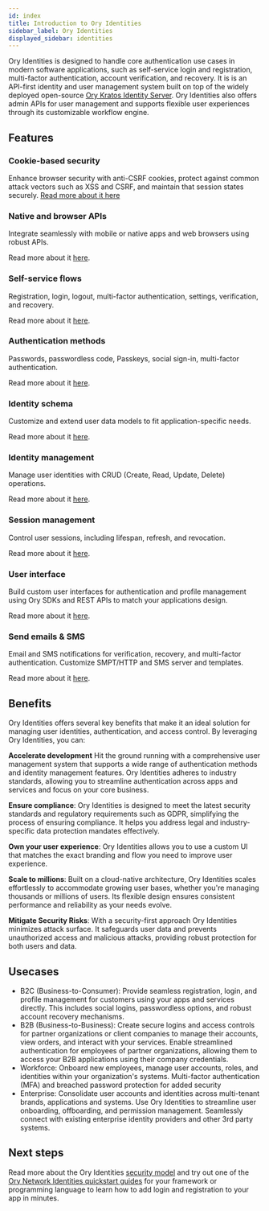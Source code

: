 ```yaml
---
id: index
title: Introduction to Ory Identities
sidebar_label: Ory Identities
displayed_sidebar: identities
---
```


Ory Identities is designed to handle core authentication use cases in modern software applications, such as self-service login and
registration, multi-factor authentication, account verification, and recovery. It is is an API-first identity and user management
system built on top of the widely deployed open-source [Ory Kratos Identity Server](https://github.com/ory/kratos). Ory Identities
also offers admin APIs for user management and supports flexible user experiences through its customizable workflow engine.

## Features

### Cookie-based security

Enhance browser security with anti-CSRF cookies, protect against common attack vectors such as XSS and CSRF, and maintain that
session states securely. [Read more about it here](../security-model.mdx)

### Native and browser APIs

Integrate seamlessly with mobile or native apps and web browsers using robust APIs.

Read more about it [here](native-browser.mdx).

### Self-service flows

Registration, login, logout, multi-factor authentication, settings, verification, and recovery.

Read more about it [here](../kratos/self-service.mdx).

### Authentication methods

Passwords, passwordless code, Passkeys, social sign-in, multi-factor authentication.

Read more about it [here](../kratos/concepts/credentials.mdx).

### Identity schema

Customize and extend user data models to fit application-specific needs.

Read more about it [here](../kratos/manage-identities/01_overview.mdx).

### Identity management

Manage user identities with CRUD (Create, Read, Update, Delete) operations.

Read more about it [here](../category/identity-management/).

### Session management

Control user sessions, including lifespan, refresh, and revocation.

Read more about it [here](../kratos/session-management/01_overview.mdx).

### User interface

Build custom user interfaces for authentication and profile management using Ory SDKs and REST APIs to match your applications
design.

Read more about it [here](../account-experience/index.mdx).

### Send emails & SMS

Email and SMS notifications for verification, recovery, and multi-factor authentication. Customize SMPT/HTTP and SMS server and
templates.

Read more about it [here](../kratos/emails-sms/05_custom-email-templates.mdx).

## Benefits

Ory Identities offers several key benefits that make it an ideal solution for managing user identities, authentication, and access
control. By leveraging Ory Identities, you can:

**Accelerate development** Hit the ground running with a comprehensive user management system that supports a wide range of
authentication methods and identity management features. Ory Identities adheres to industry standards, allowing you to streamline
authentication across apps and services and focus on your core business.

**Ensure compliance**: Ory Identities is designed to meet the latest security standards and regulatory requirements such as GDPR,
simplifying the process of ensuring compliance. It helps you address legal and industry-specific data protection mandates
effectively.

**Own your user experience**: Ory Identities allows you to use a custom UI that matches the exact branding and flow you need to
improve user experience.

**Scale to millions**: Built on a cloud-native architecture, Ory Identities scales effortlessly to accommodate growing user bases,
whether you're managing thousands or millions of users. Its flexible design ensures consistent performance and reliability as your
needs evolve.

**Mitigate Security Risks**: With a security-first approach Ory Identities minimizes attack surface. It safeguards user data and
prevents unauthorized access and malicious attacks, providing robust protection for both users and data.

## Usecases

- B2C (Business-to-Consumer): Provide seamless registration, login, and profile management for customers using your apps and
  services directly. This includes social logins, passwordless options, and robust account recovery mechanisms.
- B2B (Business-to-Business): Create secure logins and access controls for partner organizations or client companies to manage
  their accounts, view orders, and interact with your services. Enable streamlined authentication for employees of partner
  organizations, allowing them to access your B2B applications using their company credentials.
- Workforce: Onboard new employees, manage user accounts, roles, and identities within your organization's systems. Multi-factor
  authentication (MFA) and breached password protection for added security
- Enterprise: Consolidate user accounts and identities across multi-tenant brands, applications and systems. Use Ory Identities to
  streamline user onboarding, offboarding, and permission management. Seamlessly connect with existing enterprise identity
  providers and other 3rd party systems.

## Next steps

Read more about the Ory Identities [security model](../security-model.mdx) and try out one of the
[Ory Network Identities quickstart guides](../getting-started/overview) for your framework or programming language to learn how to
add login and registration to your app in minutes.
